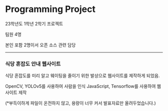 # Programming Project

23학년도 1학년 2학기 프로젝트

팀원 4명

본인 포함 2명이서 오픈 소스 관련 담당

---

### 식당 혼잡도 안내 웹사이트

식당 혼잡도를 미리 알고 웨이팅을 줄이기 위한 발상으로 웹사이트를 제작하게 되었음.

OpenCV, YOLOv5를 사용하여 사람을 인식
JavaScript, Tensorflow를 사용하여 웹사이트 제작

(*부득이하게 파일이 온전하지 않고, 용량이 너무 커서 발표자료만 올려두었습니다.)
